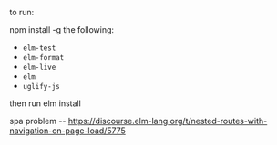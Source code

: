 to run:

npm install -g the following: 
- `elm-test`
- `elm-format`
- `elm-live`
- `elm`
- `uglify-js`

then run 
elm install

spa problem --
https://discourse.elm-lang.org/t/nested-routes-with-navigation-on-page-load/5775